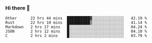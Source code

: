 ### Hi there 👋

<!--
**WShiBin/WShiBin** is a ✨ _special_ ✨ repository because its `README.md` (this file) appears on your GitHub profile.

Here are some ideas to get you started:

- 🔭 I’m currently working on ...
- 🌱 I’m currently learning ...
- 👯 I’m looking to collaborate on ...
- 🤔 I’m looking for help with ...
- 💬 Ask me about ...
- 📫 How to reach me: ...
- 😄 Pronouns: ...
- ⚡ Fun fact: ...
-->

<!--START_SECTION:waka-->
```text
Other      22 hrs 44 mins  ██████████▓░░░░░░░░░░░░░░   42.19 % 
Rust       22 hrs 10 mins  ██████████▒░░░░░░░░░░░░░░   41.14 % 
Markdown   2 hrs 17 mins   █░░░░░░░░░░░░░░░░░░░░░░░░   04.24 % 
JSON       2 hrs 12 mins   █░░░░░░░░░░░░░░░░░░░░░░░░   04.10 % 
C          2 hrs 2 mins    █░░░░░░░░░░░░░░░░░░░░░░░░   03.79 % 
```
<!--END_SECTION:waka-->
